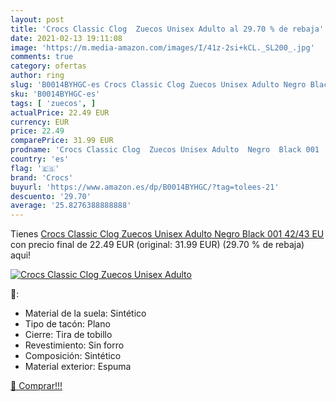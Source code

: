 ```yaml
---
layout: post
title: 'Crocs Classic Clog  Zuecos Unisex Adulto al 29.70 % de rebaja'
date: 2021-02-13 19:11:08
image: 'https://m.media-amazon.com/images/I/41z-2si+kCL._SL200_.jpg'
comments: true
category: ofertas
author: ring
slug: 'B0014BYHGC-es Crocs Classic Clog Zuecos Unisex Adulto Negro Black 001...'
sku: 'B0014BYHGC-es'
tags: [ 'zuecos', ]
actualPrice: 22.49 EUR
currency: EUR
price: 22.49
comparePrice: 31.99 EUR
prodname: 'Crocs Classic Clog  Zuecos Unisex Adulto  Negro  Black 001   42/43 EU'
country: 'es'
flag: '🇪🇸'
brand: 'Crocs'
buyurl: 'https://www.amazon.es/dp/B0014BYHGC/?tag=tolees-21'
descuento: '29.70'
average: '25.8276388888888'
---
```


Tienes [Crocs Classic Clog  Zuecos Unisex Adulto  Negro  Black 001   42/43 EU](https://www.amazon.es/dp/B0014BYHGC/?tag=tolees-21) con precio final de  22.49 EUR (original: 31.99 EUR) (29.70 %  de rebaja) aqui!

[![Crocs Classic Clog  Zuecos Unisex Adulto](https://m.media-amazon.com/images/I/41z-2si+kCL._SL200_.jpg)](https://www.amazon.es/dp/B0014BYHGC/?tag=tolees-21)

🔎:

- Material de la suela: Sintético
- Tipo de tacón: Plano
- Cierre: Tira de tobillo
- Revestimiento: Sin forro
- Composición: Sintético
- Material exterior: Espuma

[🛒 Comprar!!!](https://www.amazon.es/dp/B0014BYHGC/?tag=tolees-21)
